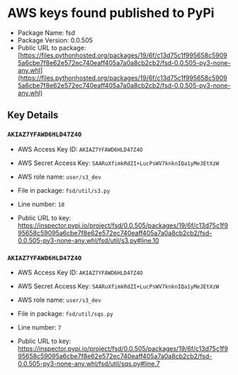# AWS keys found published to PyPi

* Package Name: fsd
* Package Version: 0.0.505
* Public URL to package: [https://files.pythonhosted.org/packages/19/6f/c13d75c1f995658c59095a6cbe7f8e62e572ec740eaff405a7a0a8cb2cb2/fsd-0.0.505-py3-none-any.whl](https://files.pythonhosted.org/packages/19/6f/c13d75c1f995658c59095a6cbe7f8e62e572ec740eaff405a7a0a8cb2cb2/fsd-0.0.505-py3-none-any.whl)

## Key Details

### `AKIAZ7YFAWD6HLD47Z4O`

* AWS Access Key ID: `AKIAZ7YFAWD6HLD47Z4O`
* AWS Secret Access Key: `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` 
* AWS role name: `user/s3_dev`
* File in package: `fsd/util/s3.py`
* Line number: `10`

* Public URL to key: https://inspector.pypi.io/project/fsd/0.0.505/packages/19/6f/c13d75c1f995658c59095a6cbe7f8e62e572ec740eaff405a7a0a8cb2cb2/fsd-0.0.505-py3-none-any.whl/fsd/util/s3.py#line.10



### `AKIAZ7YFAWD6HLD47Z4O`

* AWS Access Key ID: `AKIAZ7YFAWD6HLD47Z4O`
* AWS Secret Access Key: `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` 
* AWS role name: `user/s3_dev`
* File in package: `fsd/util/sqs.py`
* Line number: `7`

* Public URL to key: https://inspector.pypi.io/project/fsd/0.0.505/packages/19/6f/c13d75c1f995658c59095a6cbe7f8e62e572ec740eaff405a7a0a8cb2cb2/fsd-0.0.505-py3-none-any.whl/fsd/util/sqs.py#line.7


